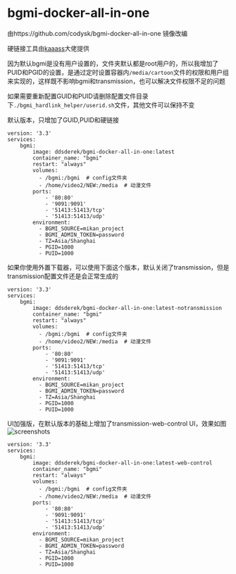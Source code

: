 # bgmi-docker-all-in-one
由https://github.com/codysk/bgmi-docker-all-in-one 镜像改编

硬链接工具由[kaaass](https://github.com/kaaass/bgmi_hardlink_helper)大佬提供

因为默认bgmi是没有用户设置的，文件夹默认都是root用户的，所以我增加了PUID和PGID的设置，是通过定时设置容器内```/media/cartoon```文件的权限和用户组来实现的，这样既不影响bgmi和transmission，也可以解决文件权限不足的问题

如果需要重新配置GUID和PUID请删除配置文件目录下```./bgmi_hardlink_helper/userid.sh```文件，其他文件可以保持不变

默认版本，只增加了GUID,PUID和硬链接
```
version: '3.3'
services:
    bgmi:
        image: ddsderek/bgmi-docker-all-in-one:latest
        container_name: "bgmi"
        restart: "always"
        volumes:
          - /bgmi:/bgmi  # config文件夹
          - /home/video2/NEW:/media  # 动漫文件
        ports:
            - '80:80'
            - '9091:9091'
            - '51413:51413/tcp'
            - '51413:51413/udp'
        environment:
          - BGMI_SOURCE=mikan_project
          - BGMI_ADMIN_TOKEN=password
          - TZ=Asia/Shanghai
          - PGID=1000
          - PUID=1000
```
如果你使用外置下载器，可以使用下面这个版本，默认关闭了transmission，但是transmission配置文件还是会正常生成的
```
version: '3.3'
services:
    bgmi:
        image: ddsderek/bgmi-docker-all-in-one:latest-notransmission
        container_name: "bgmi"
        restart: "always"
        volumes:
          - /bgmi:/bgmi  # config文件夹
          - /home/video2/NEW:/media  # 动漫文件
        ports:
            - '80:80'
            - '9091:9091'
            - '51413:51413/tcp'
            - '51413:51413/udp'
        environment:
          - BGMI_SOURCE=mikan_project
          - BGMI_ADMIN_TOKEN=password
          - TZ=Asia/Shanghai
          - PGID=1000
          - PUID=1000
```
UI加强版，在默认版本的基础上增加了transmission-web-control UI，效果如图
![screenshots](https://user-images.githubusercontent.com/8065899/38598199-0d2e684c-3d8e-11e8-8b21-3cd1f3c7580a.png)
```
version: '3.3'
services:
    bgmi:
        image: ddsderek/bgmi-docker-all-in-one:latest-web-control
        container_name: "bgmi"
        restart: "always"
        volumes:
          - /bgmi:/bgmi  # config文件夹
          - /home/video2/NEW:/media  # 动漫文件
        ports:
            - '80:80'
            - '9091:9091'
            - '51413:51413/tcp'
            - '51413:51413/udp'
        environment:
          - BGMI_SOURCE=mikan_project
          - BGMI_ADMIN_TOKEN=password
          - TZ=Asia/Shanghai
          - PGID=1000
          - PUID=1000
```
